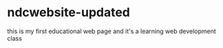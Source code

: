 # ndcwebsite-updated
this is my first educational web page and it's a learning web development class
